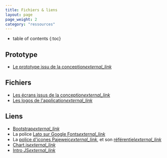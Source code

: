 ```yaml
---
title: Fichiers & liens
layout: page
page_weight: 2
category: "ressources"
---
```

* table of contents
{:toc}

## Prototype ##
- [Le prototype issu de la conception<i class="ico">external_link</i>](https://client.thomasguesnon.fr/espace-client/cobuy/livraison/prototype.site)

## Fichiers ##
- [Les écrans issus de la conception<i class="ico">external_link</i>](https://client.thomasguesnon.fr/espace-client/cobuy/livraison/assets/ecrans)
- [Les logos de l'application<i class="ico">external_link</i>](https://client.thomasguesnon.fr/espace-client/cobuy/livraison/assets/logo)

## Liens ##
- [Bootstrap<i class="ico">external_link</i>](https://getbootstrap.com/)
- La police [Lato sur Google Fonts<i class="ico">external_link</i>](https://fonts.google.com/specimen/Lato?query=lato)
- La [police d'icones Pajeweic<i class="ico">external_link</i>](https://framagit.org/patjennings/webfont-icon), et son [référentiel<i class="ico">external_link</i>](http://platform.thomasguesnon.net/pajeweic/)
- [Chart.js<i class="ico">external_link</i>](https://www.chartjs.org/) 
- [Intro JS<i class="ico">external_link</i>](https://introjs.com/) 
